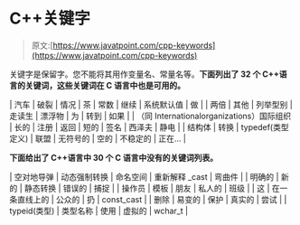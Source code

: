 # C++关键字

> 原文:[https://www.javatpoint.com/cpp-keywords](https://www.javatpoint.com/cpp-keywords)

关键字是保留字。您不能将其用作变量名、常量名等。**下面列出了 32 个 C++语言的关键词，这些关键词在 C 语言中也是可用的。**

| 汽车 | 破裂 | 情况 | 茶 | 常数 | 继续 | 系统默认值 | 做 |
| 两倍 | 其他 | 列举型别 | 走读生 | 漂浮物 | 为 | 转到 | 如果 |
| （同 Internationalorganizations）国际组织 | 长的 | 注册 | 返回 | 短的 | 签名 | 西泽夫 | 静电 |
| 结构体 | 转换 | typedef(类型定义) | 联盟 | 无符号的 | 空的 | 不稳定的 | 正在… |

**下面给出了 C++语言中 30 个 C 语言中没有的关键词列表。**

| 空对地导弹 | 动态强制转换 | 命名空间 | 重新解释 _cast | 弯曲件 |
| 明确的 | 新的 | 静态转换 | 错误的 | 捕捉 |
| 操作员 | 模板 | 朋友 | 私人的 | 班级 |
| 这 | 在一条直线上的 | 公众的 | 扔 | const_cast |
| 删除 | 易变的 | 保护 | 真实的 | 尝试 |
| typeid(类型) | 类型名称 | 使用 | 虚拟的 | wchar_t |